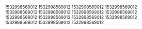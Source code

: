 1532998569012
1532998569012
1532998569012
1532998569012
1532998569012
1532998569012
1532998569012
1532998569012
1532998569012
1532998569012
1532998569012
1532998569012
1532998569012
1532998569012
1532998569012